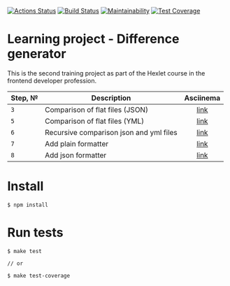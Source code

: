[![Actions Status](https://github.com/vetneka/frontend-project-lvl2/workflows/hexlet-check/badge.svg)](https://github.com/vetneka/frontend-project-lvl2/actions/workflows/hexlet-check.yml)
[![Build Status](https://github.com/vetneka/frontend-project-lvl2/workflows/build/badge.svg)](https://github.com/vetneka/frontend-project-lvl2/actions/workflows/build.yml)
[![Maintainability](https://api.codeclimate.com/v1/badges/2aa3bdec005def0a5cf8/maintainability)](https://codeclimate.com/github/vetneka/frontend-project-lvl2/maintainability)
[![Test Coverage](https://api.codeclimate.com/v1/badges/2aa3bdec005def0a5cf8/test_coverage)](https://codeclimate.com/github/vetneka/frontend-project-lvl2/test_coverage)

# Learning project - Difference generator

This is the second training project as part of the Hexlet course in the frontend developer profession.

| Step, № | Description                             | Asciinema                               |
|---------| ----------------------------------------|:---------------------------------------:|
| `3`     | Comparison of flat files (JSON)         | [link](https://asciinema.org/a/388166)  |
| `5`     | Comparison of flat files (YML)          | [link](https://asciinema.org/a/388393)  |
| `6`     | Recursive comparison json and yml files | [link](https://asciinema.org/a/389284)  |
| `7`     | Add plain formatter                     | [link](https://asciinema.org/a/389699)  |
| `8`     | Add json formatter                      | [link](https://asciinema.org/a/389842)  |

# Install
```
$ npm install
```

# Run tests
```
$ make test

// or

$ make test-coverage
```